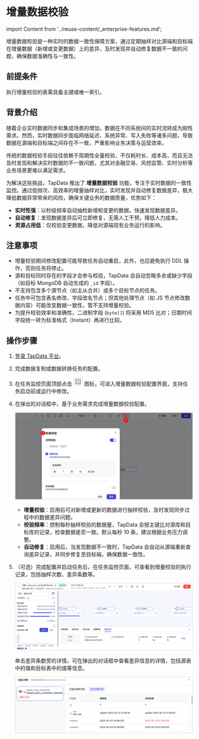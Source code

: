 # 增量数据校验

import Content from '../reuse-content/_enterprise-features.md';

<Content />

增量数据校验是一种实时的数据一致性保障方案，通过定期抽样对比源端和目标端在增量数据（新增或变更数据）上的差异，及时发现并自动修复数据不一致的问题，确保数据准确性与一致性。

## 前提条件

执行增量校验的表需具备主键或唯一索引。

## 背景介绍

随着企业实时数据同步和集成场景的增加，数据在不同系统间的实时流转成为刚性需求。然而，实时数据同步面临网络延迟、系统异常、写入失败等诸多问题，导致数据在源端和目标端之间存在不一致，严重影响业务决策与运营效率。

传统的数据校验手段往往依赖于周期性全量校验，不仅耗时长、成本高，而且无法及时发现和解决实时数据的不一致问题，尤其对金融交易、风控监管、实时分析等业务场景更难以满足需求。

为解决这些挑战，TapData 推出了 **增量数据校验** 功能，专注于实时数据的一致性监控。通过低频次、高效率的增量抽样对比，实时发现并自动修复数据差异，极大降低数据异常带来的风险，确保关键业务的数据质量，优势如下：

- **实时性强**：以秒级频率自动抽检新增和变更的数据，快速发现数据差异。
- **自动修复**：发现数据差异后可立即修复，无需人工干预，降低人力成本。
- **资源占用低**：仅校验变更数据，降低对源端现有业务运行的影响。

## 注意事项

- 增量校验期间修改配置可能导致任务自动重启，此外，也应避免执行 DDL 操作，否则任务将停止。
- 源和目标同时存在的字段才会参与校验，TapData 会自动忽略多余或缺少字段（如目标 MongoDB 自动生成的 `_id` 字段）。
- 不支持包含多个源节点（如主从合并）或多个目标节点的任务。
- 任务中可包含表名修改、字段改名节点；但其他处理节点（如 JS 节点修改数据内容）可能改变数据一致性，暂不支持增量校验。
- 为提升校验效率和准确性，二进制字段 (`byte[]`) 将采用 MD5 比对；日期时间字段统一转为标准格式（Instant）再进行比较。

## 操作步骤

1. [登录 TapData 平台](log-in.md)。

2. 完成数据复制或数据转换任务的配置。

3. 在任务监控页面顶部点击 ![增量校验](../images/incr_check_icon.png) 图标，可进入增量数据校验配置界面，支持任务启动前或运行中修改。

4. 在弹出的对话框中，基于业务需求完成增量数据校验配置。

   ![增量校验设置](../images/set_incremental_check.png)

   - **增量校验**：启用后可对新增或更新的数据进行抽样校验，及时发现同步过程中的数据差异问题。
   - **校验频率**：控制每秒抽样校验的数据量，TapData 会按主键比对源库和目标库的记录，检查数据是否一致。默认每秒 10 条，建议根据业务压力调整。
   - **自动修复**：启用后，当发现数据不一致时，TapData 会自动从源端重新查询差异记录，并同步修复至目标端，确保数据一致性。

5. （可选）完成配置并启动任务后，在任务监控页面，可查看到增量校验的执行记录，包括抽样次数、差异条数等。

   ![任务监控页面](../images/task_status.png)

   单击差异条数旁的详情，可在弹出的对话框中查看差异信息的详情，包括源表中的值和目标表中的值等信息。

   ![差异详情](../images/review_incr_check_details.png)